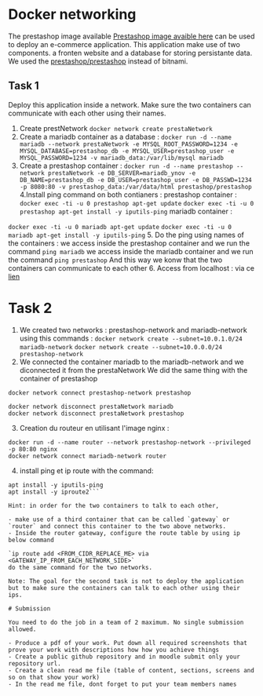 

# Docker networking

The prestashop image available [Prestashop image avaible here](https://hub.docker.com/r/bitnami/prestashop) can be used to deploy an e-commerce application. This application make use of two components. a fronten website and a database for storing persistante data.
We used the [prestashop/prestashop](https://hub.docker.com/r/prestashop/prestashop) instead of bitnami.

## Task 1

Deploy this application inside a network. Make sure the two containers can communicate with each other using their names.
1. Create prestNetwork
   ```docker network create prestaNetwork```
2. Create a mariadb container as a database :
```docker run -d --name mariadb --network prestaNetwork -e MYSQL_ROOT_PASSWORD=1234 -e MYSQL_DATABASE=prestashop_db -e MYSQL_USER=prestashop_user -e MYSQL_PASSWORD=1234 -v mariadb_data:/var/lib/mysql mariadb```
3. Create a prestashop container :
```docker run -d --name prestashop --network prestaNetwork -e DB_SERVER=mariadb_ynov -e DB_NAME=prestashop_db -e DB_USER=prestashop_user -e DB_PASSWD=1234 -p 8080:80 -v prestashop_data:/var/data/html prestashop/prestashop```
4.Install ping command on both contianers : 
prestashop container : 
```docker exec -ti -u 0 prestashop apt-get update```
```docker exec -ti -u 0 prestashop apt-get install -y iputils-ping```
mariadb container :

```docker exec -ti -u 0 mariadb apt-get update```
```docker exec -ti -u 0 mariadb apt-get install -y iputils-ping```
5. Do the ping using names of the containers :
   we access inside the prestashop container and we run the command ```ping mariadb```
   we access inside the mariadb container and we run the command ```ping prestashop```
And this way we konw that the two containers can communicate to each other
6. Access from localhost :
   via ce [lien](http://loclahost:8080)

# Task 2

1. We created two networks : prestashop-network and mariadb-network using this commands :
   ```docker network create --subnet=10.0.1.0/24 mariadb-network```
   ```docker network create --subnet=10.0.0.0/24 prestashop-network```
2. We connected the container mariadb to the mariadb-network and we diconnected it from the prestaNetwork
   We did the same thing with the container of prestashop

```docker network connect mariadb-network mariadb
docker network connect prestashop-network prestashop

docker network disconnect prestaNetwork mariadb
docker network disconnect prestaNetwork prestashop
```
3. Creation du routeur en utilisant l'image nginx :
```
docker run -d --name router --network prestashop-network --privileged -p 80:80 nginx
docker network connect mariadb-network router
```
4. install ping et ip route with the command:
```apt update -y 
apt install -y iputils-ping
apt install -y iproute2```

Hint: in order for the two containers to talk to each other,

- make use of a third container that can be called `gateway` or `router` and connect this container to the two above networks.
- Inside the router gateway, configure the route table by using ip below command

`ip route add <FROM_CIDR_REPLACE_ME> via <GATEWAY_IP_FROM_EACH_NETWORK_SIDE>`
do the same command for the two networks.

Note: The goal for the second task is not to deploy the application but to make sure the containers can talk to each other using their ips.

# Submission

You need to do the job in a team of 2 maximum. No single submission allowed.

- Produce a pdf of your work. Put down all required screenshots that prove your work with descriptions how how you achieve things
- Create a public github repository and in moodle submit only your repository url.
- Create a clean read me file (table of content, sections, screens and so on that show your work)
- In the read me file, dont forget to put your team members names
